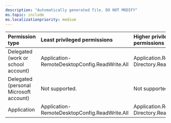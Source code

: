 ```yaml
---
description: "Automatically generated file. DO NOT MODIFY"
ms.topic: include
ms.localizationpriority: medium
---
```


|Permission type|Least privileged permissions|Higher privileged permissions|
|:---|:---|:---|
|Delegated (work or school account)|Application-RemoteDesktopConfig.ReadWrite.All|Application.ReadWrite.All, Directory.ReadWrite.All|
|Delegated (personal Microsoft account)|Not supported.|Not supported.|
|Application|Application-RemoteDesktopConfig.ReadWrite.All|Application.ReadWrite.All, Directory.ReadWrite.All|

